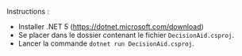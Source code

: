 Instructions :

- Installer .NET 5 (https://dotnet.microsoft.com/download)
- Se placer dans le dossier contenant le fichier `DecisionAid.csproj`.
- Lancer la commande `dotnet run DecisionAid.csproj`.
